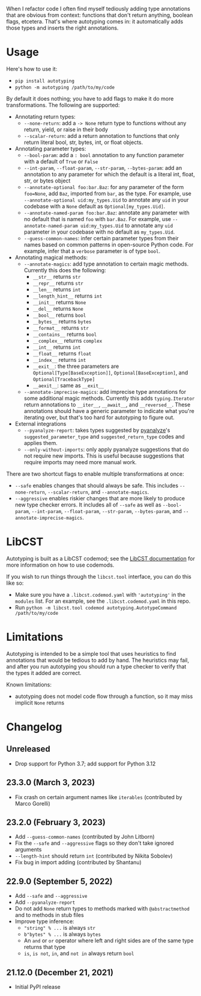 When I refactor code I often find myself tediously adding type
annotations that are obvious from context: functions that don't
return anything, boolean flags, etcetera. That's where autotyping
comes in: it automatically adds those types and inserts the right
annotations.

# Usage

Here's how to use it:

- `pip install autotyping`
- `python -m autotyping /path/to/my/code`

By default it does nothing; you have to add flags to make it do
more transformations. The following are supported:

- Annotating return types:
  - `--none-return`: add a `-> None` return type to functions without any
    return, yield, or raise in their body
  - `--scalar-return`: add a return annotation to functions that only return
    literal bool, str, bytes, int, or float objects.
- Annotating parameter types:
  - `--bool-param`: add a `: bool` annotation to any function
    parameter with a default of `True` or `False`
  - `--int-param`, `--float-param`, `--str-param`, `--bytes-param`: add
    an annotation to any parameter for which the default is a literal int,
    float, str, or bytes object
  - `--annotate-optional foo:bar.Baz`: for any parameter of the form
    `foo=None`, add `Baz`, imported from `bar`, as the type. For example,
    use `--annotate-optional uid:my_types.Uid` to annotate any `uid` in your
    codebase with a `None` default as `Optional[my_types.Uid]`.
  - `--annotate-named-param foo:bar.Baz`: annotate any parameter with no
    default that is named `foo` with `bar.Baz`. For example, use
    `--annotate-named-param uid:my_types.Uid` to annotate any `uid`
    parameter in your codebase with no default as `my_types.Uid`.
  - `--guess-common-names`: infer certain parameter types from their names
    based on common patterns in open-source Python code. For example, infer
    that a `verbose` parameter is of type `bool`.
- Annotating magical methods:
  - `--annotate-magics`: add type annotation to certain magic methods.
    Currently this does the following:
    - `__str__` returns `str`
    - `__repr__` returns `str`
    - `__len__` returns `int`
    - `__length_hint__` returns `int`
    - `__init__` returns `None`
    - `__del__` returns `None`
    - `__bool__` returns `bool`
    - `__bytes__` returns `bytes`
    - `__format__` returns `str`
    - `__contains__` returns `bool`
    - `__complex__` returns `complex`
    - `__int__` returns `int`
    - `__float__` returns `float`
    - `__index__` returns `int`
    - `__exit__`: the three parameters are `Optional[Type[BaseException]]`,
      `Optional[BaseException]`, and `Optional[TracebackType]`
    - `__aexit__`: same as `__exit__`
  - `--annotate-imprecise-magics`: add imprecise type annotations for
    some additional magic methods. Currently this adds `typing.Iterator`
    return annotations to `__iter__`, `__await__`, and `__reversed__`.
    These annotations should have a generic parameter to indicate what
    you're iterating over, but that's too hard for autotyping to figure
    out.
- External integrations
  - `--pyanalyze-report`: takes types suggested by
    [pyanalyze](https://github.com/quora/pyanalyze)'s `suggested_parameter_type`
    and `suggested_return_type` codes and applies them.
  - `--only-without-imports`: only apply pyanalyze suggestions that do not require
    new imports. This is useful because suggestions that require imports may need
    more manual work.

There are two shortcut flags to enable multiple transformations at once:

- `--safe` enables changes that should always be safe. This includes
  `--none-return`, `--scalar-return`, and `--annotate-magics`.
- `--aggressive` enables riskier changes that are more likely to produce
  new type checker errors. It includes all of `--safe` as well as `--bool-param`,
  `--int-param`, `--float-param`, `--str-param`, `--bytes-param`, and
  `--annotate-imprecise-magics`.

# LibCST

Autotyping is built as a LibCST codemod; see the
[LibCST documentation](https://libcst.readthedocs.io/en/latest/codemods_tutorial.html)
for more information on how to use codemods.

If you wish to run things through the `libcst.tool` interface, you can do this like so:
- Make sure you have a `.libcst.codemod.yaml` with `'autotyping'` in the `modules` list.
  For an example, see the `.libcst.codemod.yaml` in this repo.
- Run `python -m libcst.tool codemod autotyping.AutotypeCommand /path/to/my/code`

# Limitations

Autotyping is intended to be a simple tool that uses heuristics to find
annotations that would be tedious to add by hand. The heuristics may fail,
and after you run autotyping you should run a type checker to verify that
the types it added are correct.

Known limitations:

- autotyping does not model code flow through a function, so it may miss
  implicit `None` returns

# Changelog

## Unreleased

- Drop support for Python 3.7; add support for Python 3.12

## 23.3.0 (March 3, 2023)

- Fix crash on certain argument names like `iterables` (contributed by
  Marco Gorelli)

## 23.2.0 (February 3, 2023)

- Add `--guess-common-names` (contributed by John Litborn)
- Fix the `--safe` and `--aggressive` flags so they don't take
  ignored arguments
- `--length-hint` should return `int` (contributed by Nikita Sobolev)
- Fix bug in import adding (contributed by Shantanu)

## 22.9.0 (September 5, 2022)

- Add `--safe` and `--aggressive`
- Add `--pyanalyze-report`
- Do not add `None` return types to methods marked with `@abstractmethod` and
  to methods in stub files
- Improve type inference:
  - `"string" % ...` is always `str`
  - `b"bytes" % ...` is always `bytes`
  - An `and` or `or` operator where left and right sides are of the same type
    returns that type
  - `is`, `is not`, `in`, and `not in` always return `bool`

## 21.12.0 (December 21, 2021)

- Initial PyPI release
